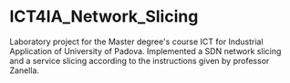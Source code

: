 # ICT4IA_Network_Slicing
Laboratory project for the Master degree's course ICT for Industrial Application of University of Padova. Implemented a SDN network slicing and a service slicing according to the instructions given by professor Zanella.
